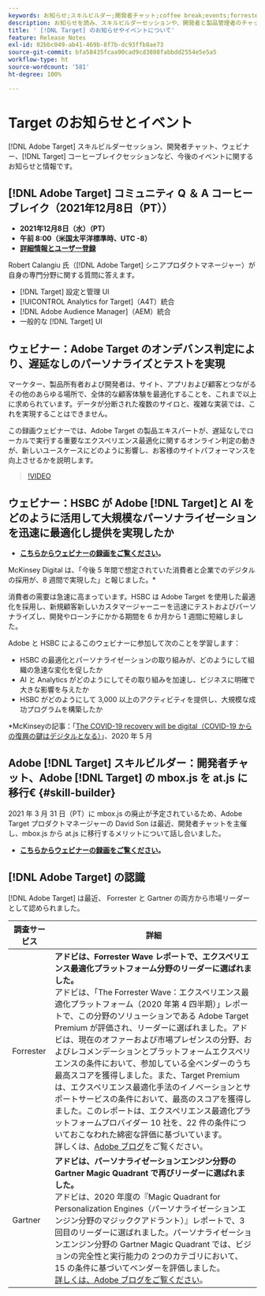 ```yaml
---
keywords: お知らせ;スキルビルダー;開発者チャット;coffee break;events;forrester;gartner;ウェビナー
description: お知らせを読み、スキルビルダーセッションや、開発者と製品管理者のチャット、ウェビナーなどの Adobe [!DNL Target] イベントに登録してください。
title: ' [!DNL Target] のお知らせやイベントについて'
feature: Release Notes
exl-id: 02bbc049-ab41-469b-8f7b-dc93ffb8ae73
source-git-commit: bfa58435fcaa90cad9cd3808fabbdd2554e5e5a5
workflow-type: ht
source-wordcount: '581'
ht-degree: 100%

---
```


# Target のお知らせとイベント

[!DNL Adobe Target] スキルビルダーセッション、開発者チャット、ウェビナー、[!DNL Target] コーヒーブレイクセッションなど、今後のイベントに関するお知らせと情報です。

## [!DNL Adobe Target] コミュニティ Q ＆ A コーヒーブレイク（2021年12月8日（PT））

* **2021年12月8日（水）（PT）**
* **午前 8:00（米国太平洋標準時、UTC -8）**
* **[詳細情報とユーザー登録](https://experienceleaguecommunities.adobe.com/t5/adobe-target-discussions/at-community-q-amp-a-coffee-break-12-8-21-8am-pt-robert-calangiu/td-p/426697?profile.language=ja)**

Robert Calangiu 氏（[!DNL Adobe Target] シニアプロダクトマネージャー）が自身の専門分野に関する質問に答えます。

* [!DNL Target] 設定と管理 UI
* [!UICONTROL Analytics for Target]（A4T）統合
* [!DNL Adobe Audience Manager]（AEM）統合
* 一般的な [!DNL Target] UI

## ウェビナー：Adobe Target のオンデバンス判定により、遅延なしのパーソナライズとテストを実現

マーケター、製品所有者および開発者は、サイト、アプリおよび顧客とつながるその他のあらゆる場所で、全体的な顧客体験を最適化することを、これまで以上に求められています。データが分断された複数のサイロと、複雑な実装では、これを実現することはできません。

この録画ウェビナーでは、Adobe Target の製品エキスパートが、遅延なしでローカルで実行する重要なエクスペリエンス最適化に関するオンライン判定の動きが、新しいユースケースにどのように影響し、お客様のサイトパフォーマンスを向上させるかを説明します。

>[!VIDEO](https://video.tv.adobe.com/v/328148)

## ウェビナー：HSBC が Adobe [!DNL Target]と AI をどのように活用して大規模なパーソナライゼーションを迅速に最適化し提供を実現したか

* **[こちらからウェビナーの録画をご覧ください](https://seminars.adobeconnect.com/ps4ozlg7qfdy/?proto=true)。**

McKinsey Digital は、「今後 5 年間で想定されていた消費者と企業でのデジタルの採用が、8 週間で実現した」と報じました。*

消費者の需要は急速に高まっています。HSBC は Adobe Target を使用した最適化を採用し、新規顧客新しいカスタマージャーニーを迅速にテストおよびパーソナライズし、開発やローンチにかかる期間を 6 か月から 1 週間に短縮しました。

Adobe と HSBC によるこのウェビナーに参加して次のことを学習します：

* HSBC の最適化とパーソナライゼーションの取り組みが、どのようにして組織の急速な変化を促したか
* AI と Analytics がどのようにしてその取り組みを加速し、ビジネスに明確で大きな影響を与えたか
* HSBC がどのようにして 3,000 以上のアクティビティを提供し、大規模な成功プログラムを構築したか

*McKinseyの記事：「[The COVID-19 recovery will be digital（COVID-19 からの復興の鍵はデジタルとなる）](https://www.mckinsey.com/business-functions/mckinsey-digital/our-insights/the-covid-19-recovery-will-be-digital-a-plan-for-the-first-90-days#)」、2020 年 5 月

## Adobe [!DNL Target] スキルビルダー：開発者チャット、Adobe [!DNL Target] の mbox.js を at.js に移行€  {#skill-builder}

2021 年 3 月 31 日（PT）に mbox.js の廃止が予定されているため、Adobe Target プロダクトマネージャーの David Son は最近、開発者チャットを主催し、mbox.js から at.js に移行するメリットについて話し合いました。

* **[こちらからウェビナーの録画をご覧ください](https://seminars.adobeconnect.com/ptdo6mfo6qn6/?proto=true)。**

## [!DNL Adobe Target] の認識

[!DNL Adobe Target] は最近、 Forrester と Gartner の両方から市場リーダーとして認められました。

| 調査サービス | 詳細 |
| --- | --- |
| Forrester | **アドビは、Forrester Wave レポートで、エクスペリエンス最適化プラットフォーム分野のリーダーに選ばれました。**<br>&#x200B;アドビは、「The Forrester Wave：エクスペリエンス最適化プラットフォーム（2020 年第 4 四半期）」レポートで、この分野のソリューションである Adobe Target Premium が評価され、リーダーに選ばれました。アドビは、現在のオファーおよび市場プレゼンスの分野、およびレコメンデーションとプラットフォームエクスペリエンスの条件において、参加している全ベンダーのうち最高スコアを獲得しました。また、Target Premium は、エクスペリエンス最適化手法のイノベーションとサポートサービスの条件において、最高のスコアを獲得しました。このレポートは、エクスペリエンス最適化プラットフォームプロバイダー 10 社を、22 件の条件についておこなわれた綿密な評価に基づいています。<br>詳しくは、[Adobe ブログ](https://blog.adobe.com/en/2020/11/24/adobe-named-leader-in-forrester-wave-report-experience-optimization-platforms.html)をご覧ください。 |
| Gartner | **アドビは、パーソナライゼーションエンジン分野の Gartner Magic Quadrant で再びリーダーに選ばれました。**<br>&#x200B;アドビは、2020 年度の『Magic Quadrant for Personalization Engines（パーソナライゼーションエンジン分野のマジッククアドラント）』レポートで、3 回目のリーダーに選ばれました。パーソナライゼーションエンジン分野の Gartner Magic Quadrant では、ビジョンの完全性と実行能力の 2つのカテゴリにおいて、15 の条件に基づいてベンダーを評価しました。<br>[詳しくは、Adobe ブログをご覧ください](https://theblog.adobe.com/adobe-again-named-leader-in-gartner-magic-quadrant-for-personalization-engines/)。 |

